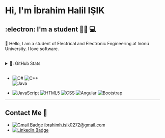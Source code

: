 # Hi, I'm İbrahim Halil IŞIK

##  :electron: I'm a student  👨‍💻 💻
💬 Hello, I am a student of Electrical and Electronic Engineering at Inönü University. I love software.

<br />

 <details>
   <summary>🌠: GitHub Stats</summary>
  
![ibrahim's github stats](https://github-readme-stats.vercel.app/api?username=ibrahimhalil-isik&show_icons=true&theme=dark) ![Top Langs](https://github-readme-stats.vercel.app/api/top-langs/?username=ibrahimhalil-isik&theme=tokyonight)

</details>
<br/>


  - ![C#](https://img.shields.io/badge/C%23-%20-333333?style=flat&logo=csharp)
  ![C++](https://img.shields.io/badge/-C++-333333?style=flat&logo=cpp)  
  ![Java](https://img.shields.io/badge/-Java-333333?style=flat&logo=java)  
  
  - ![JavaScript](https://img.shields.io/badge/-JavaScript-333333?style=flat&logo=javascript)
  ![HTML5](https://img.shields.io/badge/-HTML5-333333?style=flat&logo=HTML5)
  ![CSS](https://img.shields.io/badge/-CSS-333333?style=flat&logo=CSS3&logoColor=1572B6)
  ![Angular](https://img.shields.io/badge/-Angular-333333?style=flat&logo=angular)
  ![Bootstrap](https://img.shields.io/badge/-Bootstrap-333333?style=flat&logo=bootstrap&logoColor=563D7C)


  --------------------------------------------------------------------------------------------------------
  
  ## Contact Me 📧
  
- [![Gmail Badge](https://img.shields.io/badge/Gmail-D14836?style=for-the-badge&logo=gmail&logoColor=white)]() ibrahimh.isik0272@gmail.com 
- [![Linkedin Badge](https://img.shields.io/badge/ibrahimhalil.isik-follow%20on%20linkedin-black?style=for-the-badge&logo=linkedin)](https://www.linkedin.com/in/ibrahim-halil-isik/)

<!-- ### Hi there 👋

## [![Github](https://img.shields.io/github/followers/ibrahimhalil-isik?label=Follow&style=social)](https://github.com/ibrahimhalil-isik)

**ibrahimhalil-isik/ibrahimhalil-isik** is a ✨ _special_ ✨ repository because its `README.md` (this file) appears on your GitHub profile.

Here are some ideas to get you started:

- 🔭 I’m currently working on ...
- 🌱 I’m currently learning ...
- 👯 I’m looking to collaborate on ...
- 🤔 I’m looking for help with ...
- 💬 Ask me about ...
- 📫 How to reach me: ...
- 😄 Pronouns: ...
- ⚡ Fun fact: ...
-->
